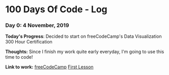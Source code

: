 # 100 Days Of Code - Log

### Day 0: 4 November, 2019

**Today's Progress**: Decided to start on freeCodeCamp's Data Visualization 300 Hour Certification

**Thoughts:** Since I finish my work quite early everyday, I'm going to use this time to code!

**Link to work:** 
[freeCodeCamp](https://www.freecodecamp.org/learn/)
[First Lesson](https://www.freecodecamp.org/learn/data-visualization/data-visualization-with-d3/add-document-elements-with-d3)
